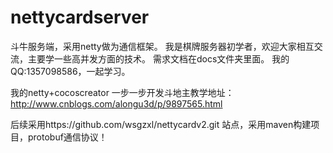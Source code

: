 ﻿# nettycardserver
斗牛服务端，采用netty做为通信框架。
我是棋牌服务器初学者，欢迎大家相互交流，主要学一些高并发方面的技术。
需求文档在docs文件夹里面。
我的QQ:1357098586，一起学习。

我的netty+cocoscreator 一步一步开发斗地主教学地址：     http://www.cnblogs.com/alongu3d/p/9897565.html


后续采用https://github.com/wsgzxl/nettycardv2.git 站点，采用maven构建项目，protobuf通信协议！
